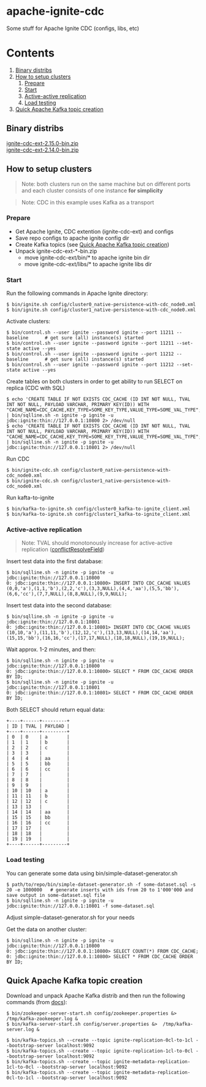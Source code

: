 # apache-ignite-cdc
Some stuff for Apache Ignite CDC (configs, libs, etc)

# Contents
1. [Binary distribs](#binary-distribs)
2. [How to setup clusters](#how-to-setup-clusters)
   1. [Prepare](#prepare)
   2. [Start](#start)
   3. [Active-active replication](#active-active-replication)
   4. [Load testing](#load-testing)
3. [Quick Apache Kafka topic creation](#quick-apache-kafka-topic-creation)
   

## Binary distribs
[ignite-cdc-ext-2.15.0-bin.zip](http://niflscud.red/static/distrib/ignite-cdc-ext-2.15.0-bin.zip) \
[ignite-cdc-ext-2.14.0-bin.zip](http://niflscud.red/static/distrib/ignite-cdc-ext-2.14.0-bin.zip)

## How to setup clusters

> Note: both clusters run on the same machine but on different ports and each cluster consists of one instance **for simplicity**

> Note: CDC in this example uses Kafka as a transport
### Prepare
- Get Apache Ignite, CDC extention (ignite-cdc-ext) and configs
- Save repo configs to apache ignite config dir
- Create Kafka topics (see [Quick Apache Kafka topic creation](#quick-apache-kafka-topic-creation))
- Unpack ignite-cdc-ext-*-bin.zip
    - move ignite-cdc-ext/bin/\* to apache ignite bin dir
    - move ignite-cdc-ext/libs/\* to apache ignite libs dir

### Start
Run the following commands in Apache Ignite directory:
```
$ bin/ignite.sh config/cluster0_native-persistence-with-cdc_node0.xml
$ bin/ignite.sh config/cluster1_native-persistence-with-cdc_node0.xml
```

Activate clusters:
```
$ bin/control.sh --user ignite --password ignite --port 11211 --baseline      # get sure (all) instance(s) started
$ bin/control.sh --user ignite --password ignite --port 11211 --set-state active --yes
$ bin/control.sh --user ignite --password ignite --port 11212 --baseline      # get sure (all) instance(s) started
$ bin/control.sh --user ignite --password ignite --port 11212 --set-state active --yes
```

Create tables on both clusters in order to get ability to run SELECT on replica (CDC with SQL)
```
$ echo 'CREATE TABLE IF NOT EXISTS CDC_CACHE (ID INT NOT NULL, TVAL INT NOT NULL, PAYLOAD VARCHAR, PRIMARY KEY(ID)) WITH "CACHE_NAME=CDC_CACHE,KEY_TYPE=SOME_KEY_TYPE,VALUE_TYPE=SOME_VAL_TYPE";' | bin/sqlline.sh -n ignite -p ignite -u jdbc:ignite:thin://127.0.0.1:10800 2> /dev/null
$ echo 'CREATE TABLE IF NOT EXISTS CDC_CACHE (ID INT NOT NULL, TVAL INT NOT NULL, PAYLOAD VARCHAR, PRIMARY KEY(ID)) WITH "CACHE_NAME=CDC_CACHE,KEY_TYPE=SOME_KEY_TYPE,VALUE_TYPE=SOME_VAL_TYPE";' | bin/sqlline.sh -n ignite -p ignite -u jdbc:ignite:thin://127.0.0.1:10801 2> /dev/null
```
Run CDC
```
$ bin/ignite-cdc.sh config/cluster0_native-persistence-with-cdc_node0.xml
$ bin/ignite-cdc.sh config/cluster1_native-persistence-with-cdc_node0.xml
```

Run kafta-to-ignite
```
$ bin/kafka-to-ignite.sh config/cluster0_kafka-to-ignite_client.xml
$ bin/kafka-to-ignite.sh config/cluster1_kafka-to-ignite_client.xml
```

### Active-active replication
> Note: TVAL should monotonously increase for active-active replication ([conflictResolveField](https://ignite.apache.org/docs/latest/extensions-and-integrations/change-data-capture-extensions#cacheversionconflictresolver-implementation))

Insert test data into the first database:
```
$ bin/sqlline.sh -n ignite -p ignite -u jdbc:ignite:thin://127.0.0.1:10800
0: jdbc:ignite:thin://127.0.0.1:10800> INSERT INTO CDC_CACHE VALUES (0,0,'a'),(1,1,'b'),(2,2,'c'),(3,3,NULL),(4,4,'aa'),(5,5,'bb'),(6,6,'cc'),(7,7,NULL),(8,8,NULL),(9,9,NULL);
```
Insert test data into the second database:
```
$ bin/sqlline.sh -n ignite -p ignite -u jdbc:ignite:thin://127.0.0.1:10801
0: jdbc:ignite:thin://127.0.0.1:10801> INSERT INTO CDC_CACHE VALUES (10,10,'a'),(11,11,'b'),(12,12,'c'),(13,13,NULL),(14,14,'aa'),(15,15,'bb'),(16,16,'cc'),(17,17,NULL),(18,18,NULL),(19,19,NULL);
```
Wait approx. 1-2 minutes, and then:
```
$ bin/sqlline.sh -n ignite -p ignite -u jdbc:ignite:thin://127.0.0.1:10800
0: jdbc:ignite:thin://127.0.0.1:10800> SELECT * FROM CDC_CACHE ORDER BY ID;
$ bin/sqlline.sh -n ignite -p ignite -u jdbc:ignite:thin://127.0.0.1:10801
0: jdbc:ignite:thin://127.0.0.1:10801> SELECT * FROM CDC_CACHE ORDER BY ID;
```
Both SELECT should return equal data:
```
+----+------+---------+
| ID | TVAL | PAYLOAD |
+----+------+---------+
| 0  | 0    | a       |
| 1  | 1    | b       |
| 2  | 2    | c       |
| 3  | 3    |         |
| 4  | 4    | aa      |
| 5  | 5    | bb      |
| 6  | 6    | cc      |
| 7  | 7    |         |
| 8  | 8    |         |
| 9  | 9    |         |
| 10 | 10   | a       |
| 11 | 11   | b       |
| 12 | 12   | c       |
| 13 | 13   |         |
| 14 | 14   | aa      |
| 15 | 15   | bb      |
| 16 | 16   | cc      |
| 17 | 17   |         |
| 18 | 18   |         |
| 19 | 19   |         |
+----+------+---------+
```
### Load testing
You can generate some data using bin/simple-dataset-generator.sh
```
$ path/to/repo/bin/simple-dataset-generator.sh -f some-dataset.sql -s 20 -e 1000000   # generate inserts with ids from 20 to 1'000'000 and save output in some-dataset.sql file
$ bin/sqlline.sh -n ignite -p ignite -u jdbc:ignite:thin://127.0.0.1:10801 -f some-dataset.sql
```
Adjust simple-dataset-generator.sh for your needs

Get the data on another cluster:
```
$ bin/sqlline.sh -n ignite -p ignite -u jdbc:ignite:thin://127.0.0.1:10800
0: jdbc:ignite:thin://127.0.0.1:10800> SELECT COUNT(*) FROM CDC_CACHE;
0: jdbc:ignite:thin://127.0.0.1:10800> SELECT * FROM CDC_CACHE ORDER BY ID;
```

## Quick Apache Kafka topic creation
Download and unpack Apache Kafka distrib and then run the following commands (from [docs](https://kafka.apache.org/documentation/#quickstart)):
```
$ bin/zookeeper-server-start.sh config/zookeeper.properties &> /tmp/kafka-zookeeper.log &
$ bin/kafka-server-start.sh config/server.properties &>  /tmp/kafka-server.log &

$ bin/kafka-topics.sh --create --topic ignite-replication-0cl-to-1cl --bootstrap-server localhost:9092
$ bin/kafka-topics.sh --create --topic ignite-replication-1cl-to-0cl --bootstrap-server localhost:9092
$ bin/kafka-topics.sh --create --topic ignite-metadata-replication-1cl-to-0cl --bootstrap-server localhost:9092
$ bin/kafka-topics.sh --create --topic ignite-metadata-replication-0cl-to-1cl --bootstrap-server localhost:9092
```

